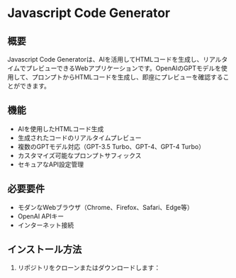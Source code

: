 # Javascript Code Generator

## 概要
Javascript Code Generatorは、AIを活用してHTMLコードを生成し、リアルタイムでプレビューできるWebアプリケーションです。OpenAIのGPTモデルを使用して、プロンプトからHTMLコードを生成し、即座にプレビューを確認することができます。

## 機能
- AIを使用したHTMLコード生成
- 生成されたコードのリアルタイムプレビュー
- 複数のGPTモデル対応（GPT-3.5 Turbo、GPT-4、GPT-4 Turbo）
- カスタマイズ可能なプロンプトサフィックス
- セキュアなAPI設定管理

## 必要要件
- モダンなWebブラウザ（Chrome、Firefox、Safari、Edge等）
- OpenAI APIキー
- インターネット接続

## インストール方法
1. リポジトリをクローンまたはダウンロードします：
